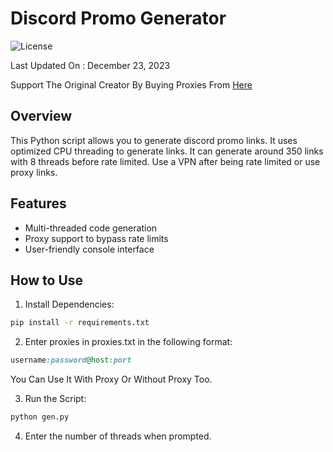 # Discord Promo Generator

![License](https://img.shields.io/badge/license-MIT-blue)

Last Updated On : December 23, 2023

Support The Original Creator By Buying Proxies From [Here](https://kocerroxy.com/signup?referral=6468e6061314e921a9111bb8)

## Overview

This Python script allows you to generate discord promo links. It uses optimized CPU threading to generate links. It can generate around 350 links with 8 threads before rate limited. Use a VPN after being rate limited or use proxy links.
## Features

- Multi-threaded code generation
- Proxy support to bypass rate limits
- User-friendly console interface

## How to Use

1. Install Dependencies:

```bash
pip install -r requirements.txt
```

2. Enter proxies in proxies.txt in the following format:
```ruby
username:password@host:port
```
   You Can Use It With Proxy Or Without Proxy Too.

3. Run the Script:
```bash
python gen.py
```
4. Enter the number of threads when prompted.
